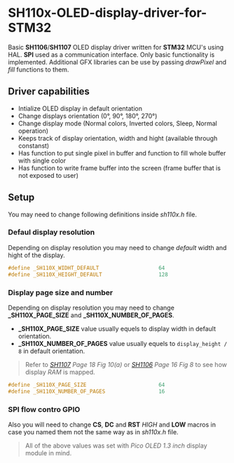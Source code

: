 # SH110x-OLED-display-driver-for-STM32
Basic __SH1106__/__SH1107__ OLED display driver written for __STM32__ MCU's using HAL. __SPI__ used as a communication interface. Only basic functionality is implemented. Additional GFX libraries can be use by passing _drawPixel_ and _fill_ functions to them.

## Driver capabilities
- Intialize OLED display in default orientation
- Change displays orientation (0&deg;, 90&deg;, 180&deg;, 270&deg;)
- Change display mode (Normal colors, Inverted colors, Sleep, Normal operation)
- Keeps track of display orientation, width and hight (available through constanst)
- Has function to put single pixel in buffer and function to fill whole buffer with single color
- Has function to write frame buffer into the screen (frame buffer that is not exposed to user)

## Setup
You may need to change following definitions inside _sh110x.h_ file.

### Defaul display resolution
Depending on display resolution you may need to change _default_ width and hight of the display.
``` C
#define _SH110X_WIDHT_DEFAULT					64
#define _SH110X_HEIGHT_DEFAULT					128
```
### Display page size and number
Depending on display resolution you may need to change __\_SH110X_PAGE_SIZE__ and __\_SH110X_NUMBER_OF_PAGES__.
- __\_SH110X_PAGE_SIZE__ value usually equels to display width in default orientation.
- __\_SH110X_NUMBER_OF_PAGES__ value usually equels to `display_height / 8` in default orientation.
> Refer to _[SH1107](https://www.displayfuture.com/Display/datasheet/controller/SH1107.pdf) Page 18 Fig 10(a)_ or _[SH1106](https://www.pololu.com/file/0J1813/SH1106.pdf) Page 16 Fig 8_ to see how display _RAM_ is mapped.
``` C
#define _SH110X_PAGE_SIZE						64
#define _SH110X_NUMBER_OF_PAGES					16
```

### SPI flow contro GPIO
Also you will need to change __CS__, __DC__ and __RST__ _HIGH_ and __LOW__ macros in case you named them not the same way as in _sh110x.h_ file.

> All of the above values was set with _Pico OLED 1.3 inch_ display module in mind.